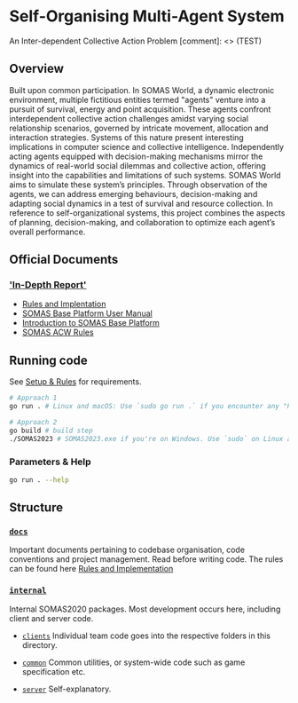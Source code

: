 # Self-Organising Multi-Agent System
An Inter-dependent Collective Action Problem
[comment]: <> (TEST)

## Overview

Built upon common participation. In SOMAS World, a dynamic electronic environment, multiple fictitious entities termed "agents" venture into a pursuit of survival, energy and point acquisition. These agents confront interdependent collective action challenges amidst varying social relationship scenarios, governed by intricate movement, allocation and interaction strategies. Systems of this nature present interesting implications in computer science and collective intelligence. Independently acting agents equipped with decision-making mechanisms mirror the dynamics of real-world social dilemmas and collective action, offering insight into the capabilities and limitations of such systems. SOMAS World aims to simulate these system’s principles. Through observation of the agents, we can address emerging behaviours, decision-making and adapting social dynamics in a test of survival and resource collection. In reference to self-organizational systems, this project combines the aspects of planning, decision-making, and collaboration to optimize each agent’s overall performance.

## Official Documents
### ['In-Depth Report'](Report.pdf)
- [Rules and Implentation](./docs/Rules%20and%20Implentation.md)
- [SOMAS Base Platform User Manual](https://imperiallondon.sharepoint.com/sites/elec70071-202310/Shared%20Documents/General/basePlatformSOMAS_User_Manual.pdf?CT=1698662908166&OR=ItemsView)
- [Introduction to SOMAS Base Platform](https://imperiallondon.sharepoint.com/sites/elec70071-202310/Shared%20Documents/General/basePlatformSOMAS.pdf?CT=1699098039015&OR=ItemsView)
- [SOMAS ACW Rules](https://imperiallondon.sharepoint.com/sites/elec70071-202310/Class%20Materials/Coursework/SOMAS%20ACW%202023.pdf?CT=1699098083591&OR=ItemsView)

## Running code
See [Setup & Rules](./docs/SETUP.md) for requirements.

```bash
# Approach 1
go run . # Linux and macOS: Use `sudo go run .` if you encounter any "Permission denied" errors.

# Approach 2
go build # build step
./SOMAS2023 # SOMAS2023.exe if you're on Windows. Use `sudo` on Linux and macOS as Approach 1 if required.
```

### Parameters & Help
```bash
go run . --help
```

## Structure

### [`docs`](docs)
Important documents pertaining to codebase organisation, code conventions and project management. Read before writing code.
The rules can be found here [Rules and Implementation](./docs/Rules%20and%20Implementation.md)

### [`internal`](internal)
Internal SOMAS2020 packages. Most development occurs here, including client and server code.

- [`clients`](internal/clients)
Individual team code goes into the respective folders in this directory.

- [`common`](internal/common)
Common utilities, or system-wide code such as game specification etc.

- [`server`](internal/server)
Self-explanatory.

